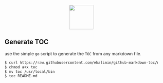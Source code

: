 <div align="center">
    <img src="https://cdn0.iconfinder.com/data/icons/octicons/1024/markdown-512.png" width="80">
</div>

## Generate TOC
use the simple `go` script to generate the `TOC` from any markdown file.

```bash
$ curl https://raw.githubusercontent.com/ekalinin/github-markdown-toc/master/gh-md-toc -o toc
$ chmod a+x toc
$ mv toc /usr/local/bin
$ toc README.md
```

